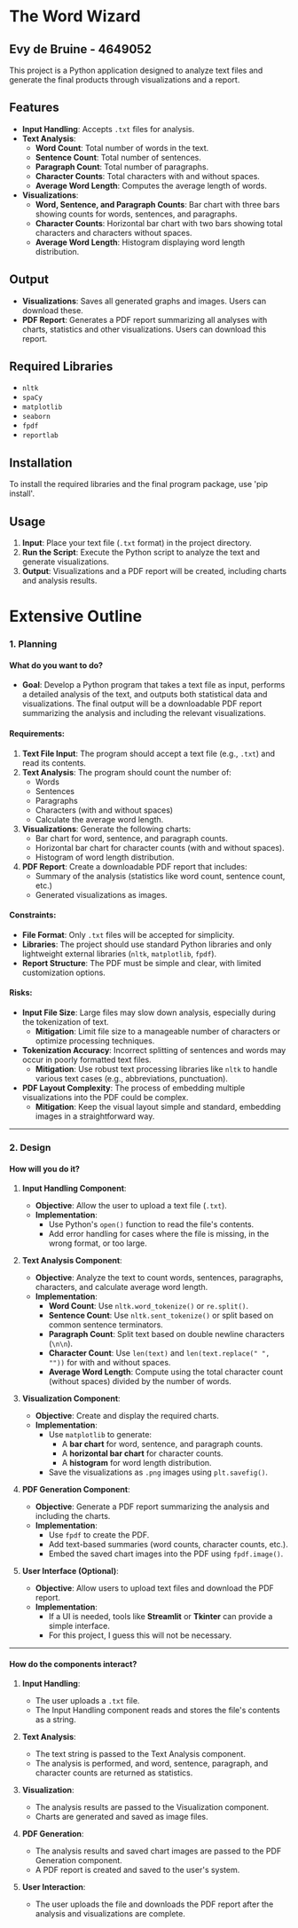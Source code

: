 # The Word Wizard 
## Evy de Bruine - 4649052
This project is a Python application designed to analyze text files and generate the final products through visualizations and a report. 

## Features

- **Input Handling**: Accepts `.txt` files for analysis.
- **Text Analysis**:
  - **Word Count**: Total number of words in the text.
  - **Sentence Count**: Total number of sentences.
  - **Paragraph Count**: Total number of paragraphs.
  - **Character Counts**: Total characters with and without spaces.
  - **Average Word Length**: Computes the average length of words.
- **Visualizations**:
  - **Word, Sentence, and Paragraph Counts**: Bar chart with three bars showing counts for words, sentences, and paragraphs.
  - **Character Counts**: Horizontal bar chart with two bars showing total characters and characters without spaces.
  - **Average Word Length**: Histogram displaying word length distribution.

## Output

- **Visualizations**: Saves all generated graphs and images. Users can download these.
- **PDF Report**: Generates a PDF report summarizing all analyses with charts, statistics and other visualizations. Users can download this report.

## Required Libraries

- `nltk`
- `spaCy`
- `matplotlib`
- `seaborn`
- `fpdf`
- `reportlab`

## Installation

To install the required libraries and the final program package, use 'pip install'.

## Usage

1. **Input**: Place your text file (`.txt` format) in the project directory.
2. **Run the Script**: Execute the Python script to analyze the text and generate visualizations.
3. **Output**: Visualizations and a PDF report will be created, including charts and analysis results.

# Extensive Outline

### **1. Planning**

#### **What do you want to do?**
- **Goal**: Develop a Python program that takes a text file as input, performs a detailed analysis of the text, and outputs both statistical data and visualizations. The final output will be a downloadable PDF report summarizing the analysis and including the relevant visualizations.
  
#### **Requirements**:
  1. **Text File Input**: The program should accept a text file (e.g., `.txt`) and read its contents.
  2. **Text Analysis**: The program should count the number of:
     - Words
     - Sentences
     - Paragraphs
     - Characters (with and without spaces)
     - Calculate the average word length.
  3. **Visualizations**: Generate the following charts:
     - Bar chart for word, sentence, and paragraph counts.
     - Horizontal bar chart for character counts (with and without spaces).
     - Histogram of word length distribution.
  4. **PDF Report**: Create a downloadable PDF report that includes:
     - Summary of the analysis (statistics like word count, sentence count, etc.)
     - Generated visualizations as images.

#### **Constraints**:
- **File Format**: Only `.txt` files will be accepted for simplicity.
- **Libraries**: The project should use standard Python libraries and only lightweight external libraries (`nltk`, `matplotlib`, `fpdf`).
- **Report Structure**: The PDF must be simple and clear, with limited customization options.

#### **Risks**:
- **Input File Size**: Large files may slow down analysis, especially during the tokenization of text.
  - **Mitigation**: Limit file size to a manageable number of characters or optimize processing techniques.
- **Tokenization Accuracy**: Incorrect splitting of sentences and words may occur in poorly formatted text files.
  - **Mitigation**: Use robust text processing libraries like `nltk` to handle various text cases (e.g., abbreviations, punctuation).
- **PDF Layout Complexity**: The process of embedding multiple visualizations into the PDF could be complex.
  - **Mitigation**: Keep the visual layout simple and standard, embedding images in a straightforward way.

---

### **2. Design**

#### **How will you do it?**

1. **Input Handling Component**:
   - **Objective**: Allow the user to upload a text file (`.txt`).
   - **Implementation**:
     - Use Python's `open()` function to read the file's contents.
     - Add error handling for cases where the file is missing, in the wrong format, or too large.

2. **Text Analysis Component**:
   - **Objective**: Analyze the text to count words, sentences, paragraphs, characters, and calculate average word length.
   - **Implementation**:
     - **Word Count**: Use `nltk.word_tokenize()` or `re.split()`.
     - **Sentence Count**: Use `nltk.sent_tokenize()` or split based on common sentence terminators.
     - **Paragraph Count**: Split text based on double newline characters (`\n\n`).
     - **Character Count**: Use `len(text)` and `len(text.replace(" ", ""))` for with and without spaces.
     - **Average Word Length**: Compute using the total character count (without spaces) divided by the number of words.

3. **Visualization Component**:
   - **Objective**: Create and display the required charts.
   - **Implementation**:
     - Use `matplotlib` to generate:
       - A **bar chart** for word, sentence, and paragraph counts.
       - A **horizontal bar chart** for character counts.
       - A **histogram** for word length distribution.
     - Save the visualizations as `.png` images using `plt.savefig()`.

4. **PDF Generation Component**:
   - **Objective**: Generate a PDF report summarizing the analysis and including the charts.
   - **Implementation**:
     - Use `fpdf` to create the PDF.
     - Add text-based summaries (word counts, character counts, etc.).
     - Embed the saved chart images into the PDF using `fpdf.image()`.

5. **User Interface (Optional)**:
   - **Objective**: Allow users to upload text files and download the PDF report.
   - **Implementation**:
     - If a UI is needed, tools like **Streamlit** or **Tkinter** can provide a simple interface.
     - For this project, I guess this will not be necessary.

---

#### **How do the components interact?**

1. **Input Handling**: 
   - The user uploads a `.txt` file.
   - The Input Handling component reads and stores the file's contents as a string.

2. **Text Analysis**:
   - The text string is passed to the Text Analysis component.
   - The analysis is performed, and word, sentence, paragraph, and character counts are returned as statistics.

3. **Visualization**:
   - The analysis results are passed to the Visualization component.
   - Charts are generated and saved as image files.

4. **PDF Generation**:
   - The analysis results and saved chart images are passed to the PDF Generation component.
   - A PDF report is created and saved to the user's system.

5. **User Interaction**:
   - The user uploads the file and downloads the PDF report after the analysis and visualizations are complete.
